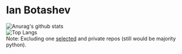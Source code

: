 # Ian Botashev
![Anurag's github stats](https://github-readme-stats.vercel.app/api?username=IanBotashev&show_icons=true&theme=dark)  
![Top Langs](https://github-readme-stats.vercel.app/api/top-langs/?username=IanBotashev&layout=pie&exclude_repo=exterior-game&theme=dark)  
Note: Excluding one [selected](https://github.com/IanBotashev/exterior-game) and private repos (still would be majority python).
